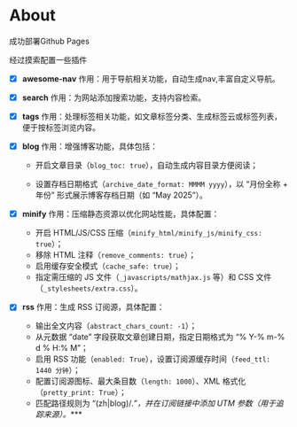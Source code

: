 # About

成功部署Github Pages

经过摸索配置一些插件

- [x] **awesome-nav**
  作用：用于导航相关功能，自动生成nav,丰富自定义导航。
- [x] **search**
  作用：为网站添加搜索功能，支持内容检索。
- [x] **tags**
  作用：处理标签相关功能，如文章标签分类、生成标签云或标签列表，便于按标签浏览内容。
- [x] **blog**
  作用：增强博客功能，具体包括：

  - 开启文章目录（`blog_toc: true`），自动生成内容目录方便阅读；

  - 设置存档日期格式（`archive_date_format: MMMM yyyy`），以 “月份全称 + 年份” 形式展示博客存档日期（如 “May 2025”）。
- [x] **minify**
  作用：压缩静态资源以优化网站性能，具体配置：
  - 开启 HTML/JS/CSS 压缩（`minify_html/minify_js/minify_css: true`）；
  - 移除 HTML 注释（`remove_comments: true`）；
  - 启用缓存安全模式（`cache_safe: true`）；
  - 指定需压缩的 JS 文件（`_javascripts/mathjax.js` 等）和 CSS 文件（`_stylesheets/extra.css`）。
- [x] **rss**
  作用：生成 RSS 订阅源，具体配置：

  - 输出全文内容（`abstract_chars_count: -1`）；
  - 从元数据 “date” 字段获取文章创建日期，指定日期格式为 “% Y-% m-% d % H:% M”；
  - 启用 RSS 功能（`enabled: True`），设置订阅源缓存时间（`feed_ttl: 1440 分钟`）；
  - 配置订阅源图标、最大条目数（`length: 1000`）、XML 格式化（`pretty_print: True`）；
  - 匹配路径规则为 “(zh|blog)/.*”，并在订阅链接中添加 UTM 参数（用于追踪来源）。****